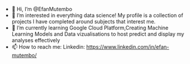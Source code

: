 - 👋 Hi, I’m @EfanMutembo
- 👀 I’m interested in everything data science! My profile is a collection of projects I have completed around subjects that interest me.
- 🌱 I’m currently learning Google Cloud Platform,Creating Machine Learning Models and Data vizualisations to host predict and display my analyses effectively
- 📫 How to reach me:
 Linkedin: https://www.linkedin.com/in/efan-mutembo/

